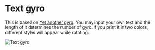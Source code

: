 # Text gyro

This is based on [Yet another gyro](https://www.thingiverse.com/thing:1691611). You may input your own text and the length of it determines the number of gyro. If you print it in two colors, different styles will appear while rotating. 

![Text gyro](http://thingiverse-production-new.s3.amazonaws.com/renders/3b/9c/27/5f/a7/4c7a1c59f4f8fdc8d38508c85fdce96e_preview_featured.jpg)